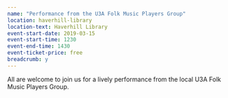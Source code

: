 ```yaml
---
name: "Performance from the U3A Folk Music Players Group"
location: haverhill-library
location-text: Haverhill Library
event-start-date: 2019-03-15
event-start-time: 1230
event-end-time: 1430
event-ticket-price: free
breadcrumb: y
---
```


All are welcome to join us for a lively performance from the local U3A Folk Music Players Group.
